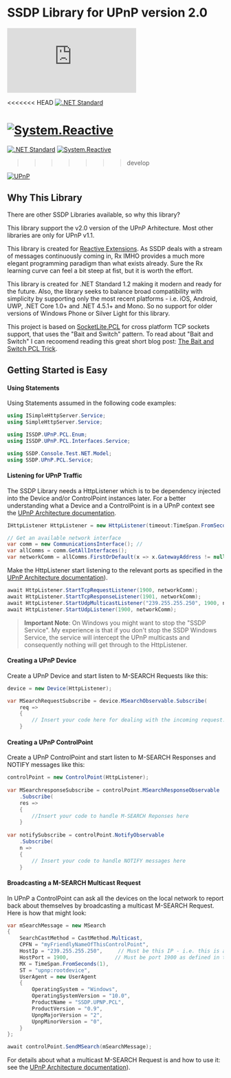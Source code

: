 # SSDP Library for UPnP version 2.0 

[![NuGet Badge](https://buildstats.info/nuget/SSDP.UPnP.PCL)](https://github.com/1iveowl/SSDP.UPnP.PCL)

<<<<<<< HEAD
[![.NET Standard](http://img.shields.io/badge/Compatibility:_.NET_Standard-v1.2-green.svg)](https://docs.microsoft.com/da-dk/dotnet/articles/standard/library) 

[![System.Reactive](http://img.shields.io/badge/Reactive_Extensions-Rx_v3.1.0-ff69b4.svg)](http://reactivex.io/) 
=======
[![.NET Standard](http://img.shields.io/badge/.NET_Standard-v1.4-green.svg)](https://docs.microsoft.com/da-dk/dotnet/articles/standard/library) [![System.Reactive](http://img.shields.io/badge/Rx-v3.1.0-ff69b4.svg)](http://reactivex.io/) 
>>>>>>> develop

[![UPnP](http://img.shields.io/badge/UPnP_Device_Architecture-v2.0-blue.svg)](http://upnp.org/specs/arch/UPnP-arch-DeviceArchitecture-v2.0.pdf)

## Why This Library
There are other SSDP Libraries available, so why this library?

This library support the v2.0 version of the UPnP Arhitecture. Most other libraries are only for UPnP v1.1.

This library is created for [Reactive Extensions](http://reactivex.io/ "Reactive Extensions"). As SSDP deals with a stream of messages continuously coming in, Rx IMHO provides a much more elegant programming paradigm than what exists already. Sure the Rx learning curve can feel a bit steep at fist, but it is worth the effort.

This library is created for .NET Standard 1.2 making it modern and ready for the future. Also, the library seeks to balance broad compatibility with simplicity by supporting only the most recent platforms - i.e. iOS, Android, UWP, .NET Core 1.0+ and .NET 4.5.1+ and Mono. So no support for older versions of Windows Phone or Silver Light for this library.

This project is based on [SocketLite.PCL](https://github.com/1iveowl/SocketLite.PCL) for cross platform TCP sockets support, that uses the "Bait and Switch" pattern. To read about "Bait and Switch" I can recoomend reading this great short blog post: [The Bait and Switch PCL Trick](http://log.paulbetts.org/the-bait-and-switch-pcl-trick/).
## Getting Started is Easy

#### Using Statements
Using Statements assumed in the following code examples:
```csharp
using ISimpleHttpServer.Service;
using SimpleHttpServer.Service;

using ISSDP.UPnP.PCL.Enum;
using ISSDP.UPnP.PCL.Interfaces.Service;

using SSDP.Console.Test.NET.Model;
using SSDP.UPnP.PCL.Service;
```

#### Listening for UPnP Traffic
The SSDP Library needs a HttpListener which is to be dependency injected into the Device and/or ControlPoint instances later. For a better understanding what a Device and a ControlPoint is in a UPnP context see the [UPnP Architecture documentation](http://upnp.org/specs/arch/UPnP-arch-DeviceArchitecture-v2.0.pdf). 
```csharp
IHttpListener HttpListener = new HttpListener(timeout:TimeSpan.FromSeconds(30));

// Get an available network interface
var comm = new CommunicationsInterface(); //
var allComms = comm.GetAllInterfaces();
var networkComm = allComms.FirstOrDefault(x => x.GatewayAddress != null);
```
Make the HttpListener start listening to the relevant ports as specified in the  [UPnP Architecture documentation](http://upnp.org/specs/arch/UPnP-arch-DeviceArchitecture-v2.0.pdf)). 

```csharp
await HttpListener.StartTcpRequestListener(1900, networkComm); 
await HttpListener.StartTcpResponseListener(1901, networkComm);
await HttpListener.StartUdpMulticastListener("239.255.255.250", 1900, networkComm);
await HttpListener.StartUdpListener(1900, networkComm);
```
> **Important Note**: On Windows you might want to stop the "SSDP Service". My experience is that if you don't stop the SSDP Windows Service, the service will intercept the UPnP multicasts and consequently nothing will get through to the HttpListener.

#### Creating a UPnP Device
Create a UPnP Device and start listen to M-SEARCH Requests like this:
```csharp
device = new Device(HttpListener);

var MSearchRequestSubscribe = device.MSearchObservable.Subscribe(
	req =>
	{
		// Insert your code here for dealing with the incoming request.
	}
```
#### Creating a UPnP ControlPoint
Create a UPnP ControlPoint and start listen to M-SEARCH Responses and NOTIFY messages like this:
```csharp
controlPoint = new ControlPoint(HttpListener);
    
var MSearchresponseSubscribe = controlPoint.MSearchResponseObservable
    .Subscribe(
    res =>
    {
    	//Insert your code to handle M-SEARCH Reponses here
    }
    
var notifySubscribe = controlPoint.NotifyObservable
    .Subscribe(
    n =>
    {
    	// Insert your code to handle NOTIFY messages here
    }        
```
#### Broadcasting a M-SEARCH Multicast Request
In UPnP a ControlPoint can ask all the devices on the local network to report back about themselves by broadcasting a multicast M-SEARCH Request. Here is how that might look:
```csharp
var mSearchMessage = new MSearch
{
	SearchCastMethod = CastMethod.Multicast,
	CPFN = "myFriendlyNameOfThisControlPoint",
	HostIp = "239.255.255.250", 	// Must be this IP - i.e. this is a multicast 
	HostPort = 1900, 			   // Must be port 1900 as defined in th specification
	MX = TimeSpan.FromSeconds(1),
	ST = "upnp:rootdevice",
	UserAgent = new UserAgent
	{
		OperatingSystem = "Windows",
		OperatingSystemVersion = "10.0",
		ProductName = "SSDP.UPNP.PCL",
		ProductVersion = "0.9",
		UpnpMajorVersion = "2",
		UpnpMinorVersion = "0",
	}
};

await controlPoint.SendMSearch(mSearchMessage);
```
For details about what a multicast M-SEARCH Request is and how to use it: see the [UPnP Architecture documentation](http://upnp.org/specs/arch/UPnP-arch-DeviceArchitecture-v2.0.pdf)). 
